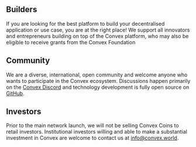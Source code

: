 ## Builders

If you are looking for the best platform to build your decentralised application or use case, you are at the right place! We support all innovators and entrepreneurs building on top of the Convex platform, who may also be eligible to receive grants from the Convex Foundation

## Community

We are a diverse, international, open community and welcome anyone who wants to participate in the Convex ecosystem. Discussions happen primarily on the [Convex Discord](https://discord.com/invite/fsnCxEM) and technology development is fully open source on [GitHub](https://github.com/Convex-Dev).

## Investors

Prior to the main network launch, we will not be selling Convex Coins to retail investors. Institutional investors willing and able to make a substantial investment in Convex are welcome to contact us at [info@convex.world](mailto:info@convex.world).